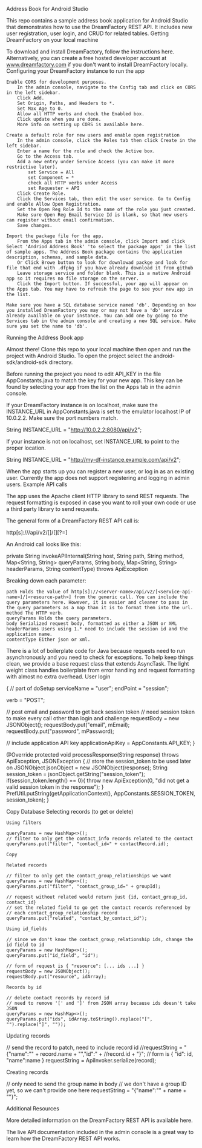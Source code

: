 Address Book for Android Studio

This repo contains a sample address book application for Android Studio that demonstrates how to use the DreamFactory REST API. It includes new user registration, user login, and CRUD for related tables.
Getting DreamFactory on your local machine

To download and install DreamFactory, follow the instructions here. Alternatively, you can create a free hosted developer account at www.dreamfactory.com if you don't want to install DreamFactory locally.
Configuring your DreamFactory instance to run the app

    Enable CORS for development purposes.
        In the admin console, navigate to the Config tab and click on CORS in the left sidebar.
        Click Add.
        Set Origin, Paths, and Headers to *.
        Set Max Age to 0.
        Allow all HTTP verbs and check the Enabled box.
        Click update when you are done.
        More info on setting up CORS is available here.

    Create a default role for new users and enable open registration
        In the admin console, click the Roles tab then click Create in the left sidebar.
        Enter a name for the role and check the Active box.
        Go to the Access tab.
        Add a new entry under Service Access (you can make it more restrictive later).
            set Service = All
            set Component = *
            check all HTTP verbs under Access
            set Requester = API
        Click Create Role.
        Click the Services tab, then edit the user service. Go to Config and enable Allow Open Registration.
        Set the Open Reg Role Id to the name of the role you just created.
        Make sure Open Reg Email Service Id is blank, so that new users can register without email confirmation.
        Save changes.

    Import the package file for the app.
        From the Apps tab in the admin console, click Import and click Select 'Andriod Address Book' 'to select the package apps' in the list of sample apps. The Address Book package contains the application description, schemas, and sample data.
        Or Click Browe button to look for downlowad packge and look for file that end with .dfpkg if you have already download it from github
        Leave storage service and folder blank. This is a native Android app so it requires no file storage on the server.
        Click the Import button. If successful, your app will appear on the Apps tab. You may have to refresh the page to see your new app in the list.

    Make sure you have a SQL database service named 'db'. Depending on how you installed DreamFactory you may or may not have a 'db' service already available on your instance. You can add one by going to the Services tab in the admin console and creating a new SQL service. Make sure you set the name to 'db'.

Running the Address Book app

Almost there! Clone this repo to your local machine then open and run the project with Android Studio. To open the project select the android-sdk/android-sdk directory.

Before running the project you need to edit API_KEY in the file AppConstants.java to match the key for your new app. This key can be found by selecting your app from the list on the Apps tab in the admin console.

If your DreamFactory instance is on localhost, make sure the INSTANCE_URL in AppConstants.java is set to the emulator localhost IP of 10.0.2.2. Make sure the port numbers match.

String INSTANCE_URL = "http://10.0.2.2:8080/api/v2";

If your instance is not on localhost, set INSTANCE_URL to point to the proper location.

String INSTANCE_URL = "http://my-df-instance.example.com/api/v2";

When the app starts up you can register a new user, or log in as an existing user. Currently the app does not support registering and logging in admin users.
Example API calls

The app uses the Apache client HTTP library to send REST requests. The request formatting is exposed in case you want to roll your own code or use a third party library to send requests.

The general form of a DreamFactory REST API call is:

<rest-verb> http[s]://<server-name>/api/v2/[<service-api-name>]/[<resource-path>][?<param-name>=<param-value>]

An Android call looks like this:

private String invokeAPIInternal(String host,
                                String path,
                                String method,
                                Map<String, String> queryParams,
                                String body,
                                Map<String, String> headerParams,
                                String contentType) throws ApiException


Breaking down each parameter:

    path Holds the value of http[s]://<server-name>/api/v2/[<service-api-name>]/[<resource-path>] from the generic call. You can include the query parameters here. However, it is easier and cleaner to pass in the query parameters as a map than it is to format them into the url.
    method The HTTP verb.
    queryParams Holds the query parameters.
    body Serialized request body, formatted as either a JSON or XML
    headerParams Users using 1.* need to include the session id and the application name.
    contentType Either json or xml.

There is a lot of boilerplate code for Java because requests need to run asynchronously and you need to check for exceptions. To help keep things clean, we provide a base request class that extends AsyncTask. The light weight class handles boilerplate from error handling and request formatting with almost no extra overhead.
User login

{ // part of doSetup
  serviceName = "user";
  endPoint = "session";

  verb = "POST";

  // post email and password to get back session token
  // need session token to make every call other than login and challenge
  requestBody = new JSONObject();
  requestBody.put("email", mEmail);
  requestBody.put("password", mPassword);

  // include application API key
  applicationApiKey = AppConstants.API_KEY;
}

@Override
protected void processResponse(String response) throws ApiException, JSONException {
// store the session_token to be used later on
JSONObject jsonObject = new JSONObject(response);
String session_token = jsonObject.getString("session_token");
if(session_token.length() == 0){
    throw new ApiException(0, "did not get a valid session token in the response");
}
PrefUtil.putString(getApplicationContext(), AppConstants.SESSION_TOKEN, session_token);
}

Copy
Database
Selecting records (to get or delete)

    Using filters

    queryParams = new HashMap<>();
    // filter to only get the contact_info records related to the contact
    queryParams.put("filter", "contact_id=" + contactRecord.id);

    Copy

    Related records

    // filter to only get the contact_group_relationships we want
    queryParams = new HashMap<>();
    queryParams.put("filter", "contact_group_id=" + groupId);

    // request without related would return just {id, contact_group_id, contact_id}
    // set the related field to go get the contact records referenced by
    // each contact_group_relationship record
    queryParams.put("related", "contact_by_contact_id");

    Using id_fields

    // since we don't know the contact_group_relationship ids, change the id field to id
    queryParams = new HashMap<>();
    queryParams.put("id_field", "id");

    // form of request is { "resource": [... ids ...] }
    requestBody = new JSONObject();
    requestBody.put("resource", idArray);

    Records by id

    // delete contact records by record id
    // need to remove '[' and ']' from JSON array because ids doesn't take JSON
    queryParams = new HashMap<>();
    queryParams.put("ids", idArray.toString().replace("[", "").replace("]", ""));


Updating records

// send the record to patch, need to include record id
//requestString = "{\"name\":\"" + record.name + "\",\"id\":" +
        //record.id + "}";
// form is { "id": id, "name":name }
requestString = ApiInvoker.serialize(record);

Creating records

// only need to send the group name in body
// we don't have a group ID yet, so we can't provide one here
requestString = "{\"name\":\"" + name + "\"}";

Additional Resources

More detailed information on the DreamFactory REST API is available here.

The live API documentation included in the admin console is a great way to learn how the DreamFactory REST API works.
